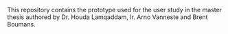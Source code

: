 This repository contains the prototype used for the user study in the master thesis authored by Dr. Houda Lamqaddam, Ir. Arno Vanneste and Brent Boumans. 
